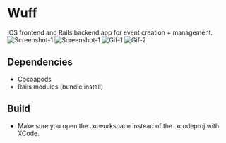 Wuff
=======================
iOS frontend and Rails backend app for event creation + management.
![Screenshot-1](img/screenshot-1.png?raw=true)
![Screenshot-1](img/screenshot-2.png?raw=true)
![Gif-1](img/gif-1.gif?raw=true)
![Gif-2](img/gif-2.gif?raw=true)

## Dependencies

 * Cocoapods
 * Rails modules (bundle install)

## Build

 * Make sure you open the .xcworkspace instead of the .xcodeproj with XCode.
